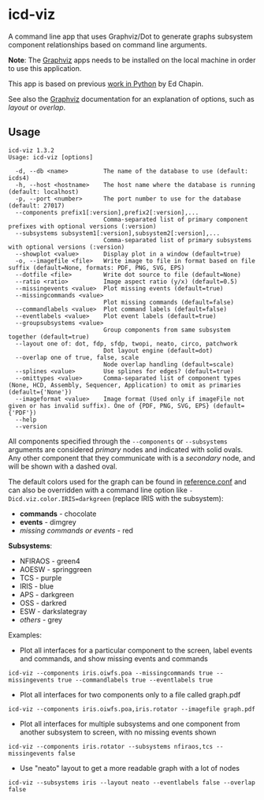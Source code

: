 icd-viz
=======

A command line app that uses Graphviz/Dot to generate graphs subsystem component relationships based on command line arguments.

__Note__: The [Graphviz](https://graphviz.org/download/) apps needs to be installed on the local machine in order to use this application. 

This app is based on previous [work in Python](https://raw.githubusercontent.com/tmtsoftware/NIC/master/script/icdRelationships.py) by Ed Chapin. 

See also the [Graphviz](https://graphviz.org/doc/info/attrs.html) documentation for an explanation of options, such as *layout* or *overlap*. 

## Usage

```
icd-viz 1.3.2
Usage: icd-viz [options]

  -d, --db <name>          The name of the database to use (default: icds4)
  -h, --host <hostname>    The host name where the database is running (default: localhost)
  -p, --port <number>      The port number to use for the database (default: 27017)
  --components prefix1[:version],prefix2[:version],...
                           Comma-separated list of primary component prefixes with optional versions (:version)
  --subsystems subsystem1[:version],subsystem2[:version],...
                           Comma-separated list of primary subsystems with optional versions (:version)
  --showplot <value>       Display plot in a window (default=true)
  -o, --imagefile <file>   Write image to file in format based on file suffix (default=None, formats: PDF, PNG, SVG, EPS)
  --dotfile <file>         Write dot source to file (default=None)
  --ratio <ratio>          Image aspect ratio (y/x) (default=0.5)
  --missingevents <value>  Plot missing events (default=true)
  --missingcommands <value>
                           Plot missing commands (default=false)
  --commandlabels <value>  Plot command labels (default=false)
  --eventlabels <value>    Plot event labels (default=true)
  --groupsubsystems <value>
                           Group components from same subsystem together (default=true)
  --layout one of: dot, fdp, sfdp, twopi, neato, circo, patchwork
                           Dot layout engine (default=dot)
  --overlap one of true, false, scale
                           Node overlap handling (default=scale)
  --splines <value>        Use splines for edges? (default=true)
  --omittypes <value>      Comma-separated list of component types (None, HCD, Assembly, Sequencer, Application) to omit as primaries (default={'None'})
  --imageformat <value>    Image format (Used only if imageFile not given or has invalid suffix). One of {PDF, PNG, SVG, EPS} (default={'PDF'})
  --help                   
  --version                
```

All components specified through the `--components` or `--subsystems` arguments are considered *primary* nodes and indicated with solid ovals. 
Any other component that they communicate with is a *secondary* node, and will be shown with a dashed oval.
        
The default colors used for the graph can be found in [reference.conf](src/main/resources/reference.conf) and can also be overridden with a command line option like `-Dicd.viz.color.IRIS=darkgreen` (replace IRIS with the subsystem):

* __commands__ - chocolate
* __events__ - dimgrey
* *missing commands or events* - red

__Subsystems__:
- NFIRAOS - green4
- AOESW - springgreen
- TCS - purple
- IRIS - blue
- APS - darkgreen
- OSS - darkred
- ESW - darkslategray
- *others* - grey
        
Examples:

* Plot all interfaces for a particular component to the screen,
label events and commands, and show missing events and commands

```
icd-viz --components iris.oiwfs.poa --missingcommands true --missingevents true --commandlabels true --eventlabels true
```

* Plot all interfaces for two components only to a file called graph.pdf

```
icd-viz --components iris.oiwfs.poa,iris.rotator --imagefile graph.pdf
```

* Plot all interfaces for multiple subsystems and one component from another subsystem to screen, with no missing events shown

```
icd-viz --components iris.rotator --subsystems nfiraos,tcs --missingevents false
```

* Use "neato" layout to get a more readable graph with a lot of nodes

```
icd-viz --subsystems iris --layout neato --eventlabels false --overlap false

```


